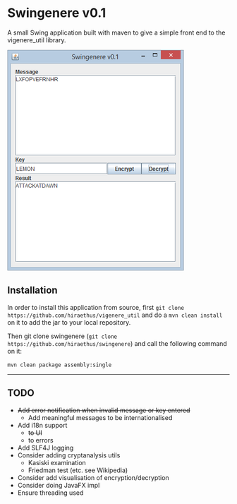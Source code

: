 # Swingenere v0.1

A small Swing application built with maven to give a simple front end to the vigenere_util library.

![Swingenere screenshot](screenshot.png "Swingenere v0.1")

## Installation
In order to install this application from source, first `git clone https://github.com/hiraethus/vigenere_util` and do a `mvn clean install` on it to add the jar to your local repository.

Then git clone swingenere (`git clone https://github.com/hiraethus/swingenere`) and call the following command on it:

```
mvn clean package assembly:single
```

---

## TODO
* ~~Add error notification when invalid message or key entered~~
  * Add meaningful messages to be internationalised
* Add i18n support
  * ~~to UI~~
  * to errors
* Add SLF4J logging
* Consider adding cryptanalysis utils
  * Kasiski examination
  * Friedman test (etc. see Wikipedia)
* Consider add visualisation of encryption/decryption
* Consider doing JavaFX impl
* Ensure threading used
